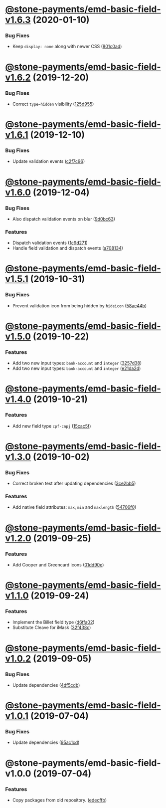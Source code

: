 # [@stone-payments/emd-basic-field-v1.6.3](https://github.com/stone-payments/emerald-web-framework/compare/@stone-payments/emd-basic-field-v1.6.2...@stone-payments/emd-basic-field-v1.6.3) (2020-01-10)


### Bug Fixes

* Keep `display: none` along with newer CSS ([801c0ad](https://github.com/stone-payments/emerald-web-framework/commit/801c0ad))

# [@stone-payments/emd-basic-field-v1.6.2](https://github.com/stone-payments/emerald-web-framework/compare/@stone-payments/emd-basic-field-v1.6.1...@stone-payments/emd-basic-field-v1.6.2) (2019-12-20)


### Bug Fixes

* Correct `type=hidden` visibility ([125d955](https://github.com/stone-payments/emerald-web-framework/commit/125d955))

# [@stone-payments/emd-basic-field-v1.6.1](https://github.com/stone-payments/emerald-web-framework/compare/@stone-payments/emd-basic-field-v1.6.0...@stone-payments/emd-basic-field-v1.6.1) (2019-12-10)


### Bug Fixes

* Update validation events ([c2f7c96](https://github.com/stone-payments/emerald-web-framework/commit/c2f7c96))

# [@stone-payments/emd-basic-field-v1.6.0](https://github.com/stone-payments/emerald-web-framework/compare/@stone-payments/emd-basic-field-v1.5.1...@stone-payments/emd-basic-field-v1.6.0) (2019-12-04)


### Bug Fixes

* Also dispatch validation events on blur ([9d0bc63](https://github.com/stone-payments/emerald-web-framework/commit/9d0bc63))


### Features

* Dispatch validation events ([1c9d271](https://github.com/stone-payments/emerald-web-framework/commit/1c9d271))
* Handle field validation and dispatch events ([a708134](https://github.com/stone-payments/emerald-web-framework/commit/a708134))

# [@stone-payments/emd-basic-field-v1.5.1](https://github.com/stone-payments/emerald-web-framework/compare/@stone-payments/emd-basic-field-v1.5.0...@stone-payments/emd-basic-field-v1.5.1) (2019-10-31)


### Bug Fixes

* Prevent validation icon from being hidden by `hideicon` ([58ae44b](https://github.com/stone-payments/emerald-web-framework/commit/58ae44b))

# [@stone-payments/emd-basic-field-v1.5.0](https://github.com/stone-payments/emerald-web-framework/compare/@stone-payments/emd-basic-field-v1.4.0...@stone-payments/emd-basic-field-v1.5.0) (2019-10-22)


### Features

* Add two new input types: `bank-account` and `integer` ([3257d38](https://github.com/stone-payments/emerald-web-framework/commit/3257d38))
* Add two new input types: `bank-account` and `integer` ([e21da2d](https://github.com/stone-payments/emerald-web-framework/commit/e21da2d))

# [@stone-payments/emd-basic-field-v1.4.0](https://github.com/stone-payments/emerald-web-framework/compare/@stone-payments/emd-basic-field-v1.3.0...@stone-payments/emd-basic-field-v1.4.0) (2019-10-21)


### Features

* Add new field type `cpf-cnpj` ([15cac5f](https://github.com/stone-payments/emerald-web-framework/commit/15cac5f))

# [@stone-payments/emd-basic-field-v1.3.0](https://github.com/stone-payments/emerald-web-framework/compare/@stone-payments/emd-basic-field-v1.2.0...@stone-payments/emd-basic-field-v1.3.0) (2019-10-02)


### Bug Fixes

* Correct broken test after updating dependencies ([3ce2bb5](https://github.com/stone-payments/emerald-web-framework/commit/3ce2bb5))


### Features

* Add native field attributes: `max`, `min` and `maxlength` ([54706f0](https://github.com/stone-payments/emerald-web-framework/commit/54706f0))

# [@stone-payments/emd-basic-field-v1.2.0](https://github.com/stone-payments/emerald-web-framework/compare/@stone-payments/emd-basic-field-v1.1.0...@stone-payments/emd-basic-field-v1.2.0) (2019-09-25)


### Features

* Add Cooper and Greencard icons ([01dd90e](https://github.com/stone-payments/emerald-web-framework/commit/01dd90e))

# [@stone-payments/emd-basic-field-v1.1.0](https://github.com/stone-payments/emerald-web-framework/compare/@stone-payments/emd-basic-field-v1.0.2...@stone-payments/emd-basic-field-v1.1.0) (2019-09-24)


### Features

* Implement the Billet field type ([d6ffa02](https://github.com/stone-payments/emerald-web-framework/commit/d6ffa02))
* Substitute Cleave for iMask ([32f438c](https://github.com/stone-payments/emerald-web-framework/commit/32f438c))

# [@stone-payments/emd-basic-field-v1.0.2](https://github.com/stone-payments/emerald-web-framework/compare/@stone-payments/emd-basic-field-v1.0.1...@stone-payments/emd-basic-field-v1.0.2) (2019-09-05)


### Bug Fixes

* Update dependencies ([4df5cdb](https://github.com/stone-payments/emerald-web-framework/commit/4df5cdb))

# [@stone-payments/emd-basic-field-v1.0.1](https://github.com/stone-payments/emerald-web-framework/compare/@stone-payments/emd-basic-field-v1.0.0...@stone-payments/emd-basic-field-v1.0.1) (2019-07-04)


### Bug Fixes

* Update dependencies ([95ac1cd](https://github.com/stone-payments/emerald-web-framework/commit/95ac1cd))

# @stone-payments/emd-basic-field-v1.0.0 (2019-07-04)


### Features

* Copy packages from old repository. ([edecffb](https://github.com/stone-payments/emerald-web-framework/commit/edecffb))
